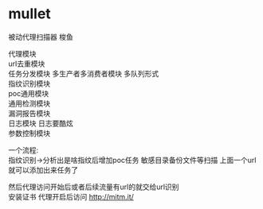 <!--
 * @Date: 2022-01-11 18:08:25
 * @LastEditors: Recar
 * @LastEditTime: 2022-01-12 22:07:35
-->
# mullet
被动代理扫描器 梭鱼


代理模块  
url去重模块  
任务分发模块 多生产者多消费者模块 多队列形式  
指纹识别模块  
poc通用模块  
通用检测模块  
漏洞报告模块  
日志模块 日志要酷炫  
参数控制模块  

一个流程:  
指纹识别->分析出是啥指纹后增加poc任务
敏感目录备份文件等扫描
上面一个url就可以添加出来任务了

然后代理访问开始后或者后续流量有url的就交给url识别  
安装证书 代理开启后访问 http://mitm.it/  
